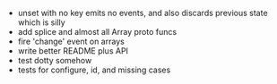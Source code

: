 - unset with no key emits no events, and also discards previous state which is silly
- add splice and almost all Array proto funcs
- fire 'change' event on arrays
- write better README plus API
- test dotty somehow
- tests for configure, id, and missing cases